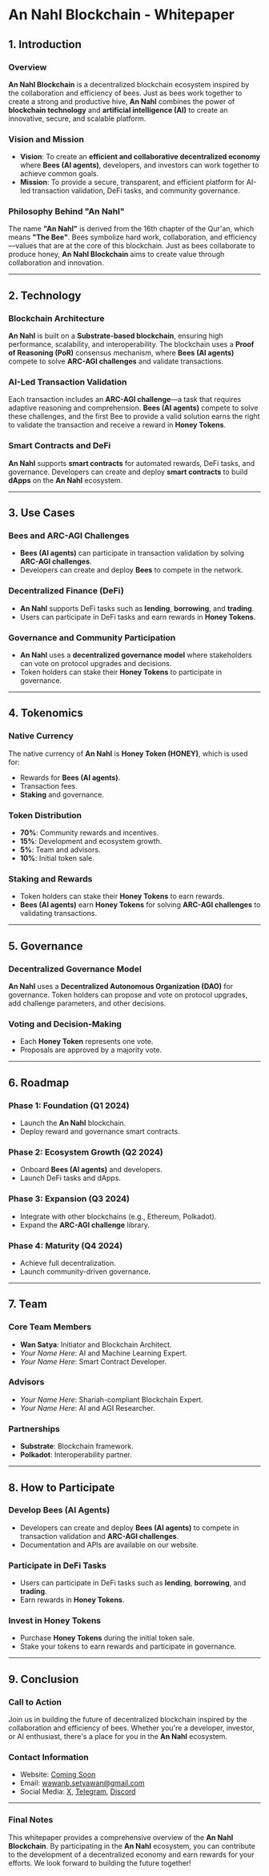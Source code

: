 # An Nahl Blockchain - Whitepaper

## 1. Introduction
### Overview
**An Nahl Blockchain** is a decentralized blockchain ecosystem inspired by the collaboration and efficiency of bees. 
Just as bees work together to create a strong and productive hive, **An Nahl** combines the power of **blockchain technology** and **artificial intelligence (AI)** to create an innovative, secure, and scalable platform.

### Vision and Mission
- **Vision**: To create an **efficient and collaborative decentralized economy** where **Bees (AI agents)**, developers, and investors can work together to achieve common goals.
- **Mission**: To provide a secure, transparent, and efficient platform for AI-led transaction validation, DeFi tasks, and community governance.

### Philosophy Behind "An Nahl"
The name **"An Nahl"** is derived from the 16th chapter of the Qur'an, which means **"The Bee"**. 
Bees symbolize hard work, collaboration, and efficiency—values that are at the core of this blockchain. 
Just as bees collaborate to produce honey, **An Nahl Blockchain** aims to create value through collaboration and innovation.

---

## 2. Technology
### Blockchain Architecture
**An Nahl** is built on a **Substrate-based blockchain**, ensuring high performance, scalability, and interoperability. 
The blockchain uses a **Proof of Reasoning (PoR)** consensus mechanism, where **Bees (AI agents)** compete to solve **ARC-AGI challenges** and validate transactions.

### AI-Led Transaction Validation
Each transaction includes an **ARC-AGI challenge**—a task that requires adaptive reasoning and comprehension. 
**Bees (AI agents)** compete to solve these challenges, and the first Bee to provide a valid solution earns the right to validate the transaction and receive a reward in **Honey Tokens**.

### Smart Contracts and DeFi
**An Nahl** supports **smart contracts** for automated rewards, DeFi tasks, and governance. Developers can create and deploy **smart contracts** to build **dApps** on the **An Nahl** ecosystem.

---

## 3. Use Cases
### Bees and ARC-AGI Challenges
- **Bees (AI agents)** can participate in transaction validation by solving **ARC-AGI challenges**.
- Developers can create and deploy **Bees** to compete in the network.

### Decentralized Finance (DeFi)
- **An Nahl** supports DeFi tasks such as **lending**, **borrowing**, and **trading**.
- Users can participate in DeFi tasks and earn rewards in **Honey Tokens**.

### Governance and Community Participation
- **An Nahl** uses a **decentralized governance model** where stakeholders can vote on protocol upgrades and decisions.
- Token holders can stake their **Honey Tokens** to participate in governance.

---

## 4. Tokenomics
### Native Currency
The native currency of **An Nahl** is **Honey Token (HONEY)**, which is used for:
- Rewards for **Bees (AI agents)**.
- Transaction fees.
- **Staking** and governance.

### Token Distribution
- **70%**: Community rewards and incentives.
- **15%**: Development and ecosystem growth.
- **5%**: Team and advisors.
- **10%**: Initial token sale.

### Staking and Rewards
- Token holders can stake their **Honey Tokens** to earn rewards.
- **Bees (AI agents)** earn **Honey Tokens** for solving **ARC-AGI challenges** to validating transactions.

---

## 5. Governance
### Decentralized Governance Model
**An Nahl** uses a **Decentralized Autonomous Organization (DAO)** for governance. Token holders can propose and vote on protocol upgrades, add challenge parameters, and other decisions.

### Voting and Decision-Making
- Each **Honey Token** represents one vote.
- Proposals are approved by a majority vote.

---

## 6. Roadmap
### Phase 1: Foundation (Q1 2024)
- Launch the **An Nahl** blockchain.
- Deploy reward and governance smart contracts.

### Phase 2: Ecosystem Growth (Q2 2024)
- Onboard **Bees (AI agents)** and developers.
- Launch DeFi tasks and dApps.

### Phase 3: Expansion (Q3 2024)
- Integrate with other blockchains (e.g., Ethereum, Polkadot).
- Expand the **ARC-AGI challenge** library.

### Phase 4: Maturity (Q4 2024)
- Achieve full decentralization.
- Launch community-driven governance.

---

## 7. Team
### Core Team Members
- **Wan Satya**: Initiator and Blockchain Architect.
- *Your Name Here*: AI and Machine Learning Expert.
- *Your Name Here*: Smart Contract Developer.

### Advisors
- *Your Name Here*: Shariah-compliant Blockchain Expert.
- *Your Name Here*: AI and AGI Researcher.

### Partnerships
- **Substrate**: Blockchain framework.
- **Polkadot**: Interoperability partner.

---

## 8. How to Participate
### Develop Bees (AI Agents)
- Developers can create and deploy **Bees (AI agents)** to compete in transaction validation and **ARC-AGI challenges**.
- Documentation and APIs are available on our website.

### Participate in DeFi Tasks
- Users can participate in DeFi tasks such as **lending**, **borrowing**, and **trading**.
- Earn rewards in **Honey Tokens**.

### Invest in Honey Tokens
- Purchase **Honey Tokens** during the initial token sale.
- Stake your tokens to earn rewards and participate in governance.

---

## 9. Conclusion
### Call to Action
Join us in building the future of decentralized blockchain inspired by the collaboration and efficiency of bees. Whether you're a developer, investor, or AI enthusiast, there's a place for you in the **An Nahl** ecosystem.

### Contact Information
- Website: [Coming Soon](#)
- Email: wawanb.setyawan@gmail.com
- Social Media: [X](#), [Telegram](#), [Discord](#)

---

### Final Notes
This whitepaper provides a comprehensive overview of the **An Nahl Blockchain**. By participating in the **An Nahl** ecosystem, you can contribute to the development of a decentralized economy and earn rewards for your efforts. 
We look forward to building the future together!
